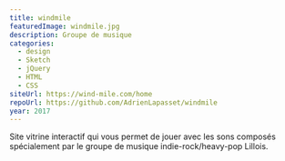 ```yaml
---
title: windmile
featuredImage: windmile.jpg
description: Groupe de musique
categories:
  - design
  - Sketch
  - jQuery
  - HTML
  - CSS
siteUrl: https://wind-mile.com/home
repoUrl: https://github.com/AdrienLapasset/windmile
year: 2017
---
```

Site vitrine interactif qui vous permet de jouer avec les sons composés spécialement par le groupe de musique indie-rock/heavy-pop Lillois.
